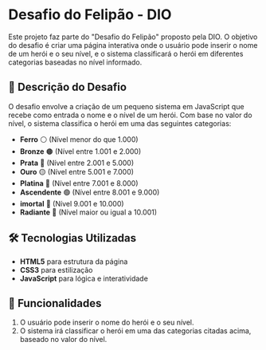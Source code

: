 # Desafio do Felipão - DIO

Este projeto faz parte do "Desafio do Felipão" proposto pela DIO. O objetivo do desafio é criar uma página interativa onde o usuário pode inserir o nome de um herói e o seu nível, e o sistema classificará o herói em diferentes categorias baseadas no nível informado.

## 📜 Descrição do Desafio

O desafio envolve a criação de um pequeno sistema em JavaScript que recebe como entrada o nome e o nível de um herói. Com base no valor do nível, o sistema classifica o herói em uma das seguintes categorias:

- **Ferro** ⚪ (Nível menor do que 1.000)
- **Bronze** 🟤 (Nível entre 1.001 e 2.000)
- **Prata** 🔘 (Nível entre 2.001 e 5.000)
- **Ouro** 🟡 (Nível entre 5.001 e 7.000)
- **Platina** 🔵 (Nível entre 7.001 e 8.000)
- **Ascendente** 🟢 (Nível entre 8.001 e 9.000)
- **imortal** 🔴 (Nível 9.001 e 10.000)
- **Radiante** 🔶 (Nível maior ou igual a 10.001)
  

## 🛠️ Tecnologias Utilizadas

- **HTML5** para estrutura da página
- **CSS3** para estilização
- **JavaScript** para lógica e interatividade

## 🚀 Funcionalidades

1. O usuário pode inserir o nome do herói e o seu nível.
2. O sistema irá classificar o herói em uma das categorias citadas acima, baseado no valor do nível.
